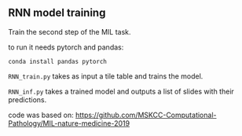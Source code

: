 

## RNN model training

Train the second step of the MIL task.

to run it needs pytorch and pandas:

`conda install pandas pytorch`

`RNN_train.py` takes as input a tile table and trains the model.

`RNN_inf.py` takes a trained model and outputs a list of slides with their predictions.

code was based on: https://github.com/MSKCC-Computational-Pathology/MIL-nature-medicine-2019

